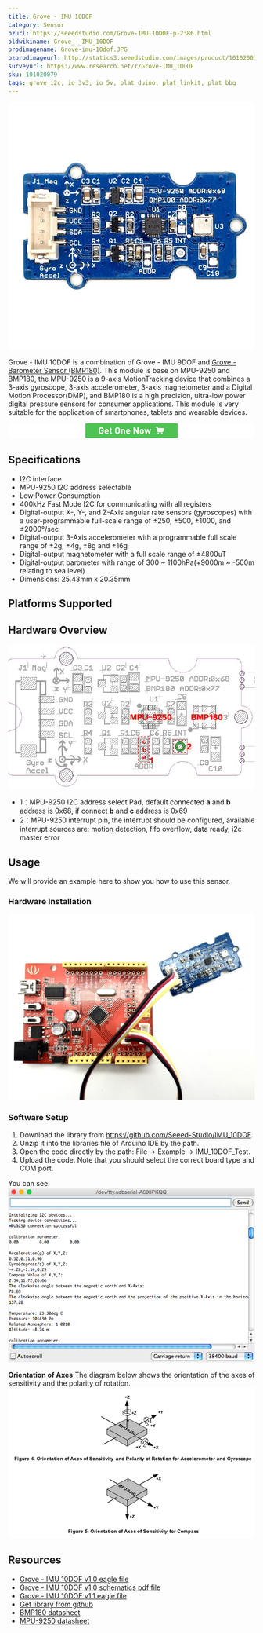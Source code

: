 ```yaml
---
title: Grove - IMU 10DOF
category: Sensor
bzurl: https://seeedstudio.com/Grove-IMU-10DOF-p-2386.html
oldwikiname: Grove_-_IMU_10DOF
prodimagename: Grove-imu-10dof.JPG
bzprodimageurl: http://statics3.seeedstudio.com/images/product/101020079 2.jpg
surveyurl: https://www.research.net/r/Grove-IMU_10DOF
sku: 101020079
tags: grove_i2c, io_3v3, io_5v, plat_duino, plat_linkit, plat_bbg
---
```


![](https://raw.githubusercontent.com/SeeedDocument/Grove-IMU_10DOF/master/img/Grove-imu-10dof.JPG)

Grove - IMU 10DOF is a combination of Grove - IMU 9DOF and [Grove - Barometer Sensor (BMP180)](/Grove-Barometer_Sensor-BMP180 "Grove - Barometer Sensor (BMP180)"). This module is base on MPU-9250 and BMP180, the MPU-9250 is a 9-axis MotionTracking device that combines a 3-axis gyroscope, 3-axis accelerometer, 3-axis magnetometer and a Digital Motion Processor(DMP), and BMP180 is a high precision, ultra-low power digital pressure sensors for consumer applications. This module is very suitable for the application of smartphones, tablets and wearable devices.


[![](https://raw.githubusercontent.com/SeeedDocument/common/master/Get_One_Now_Banner.png)](http://www.seeedstudio.com/Grove-IMU-10DOF-p-2386.html)

Specifications
-------------

-   I2C interface
-   MPU-9250 I2C address selectable
-   Low Power Consumption
-   400kHz Fast Mode I2C for communicating with all registers
-   Digital-output X-, Y-, and Z-Axis angular rate sensors (gyroscopes) with a user-programmable full-scale range of ±250, ±500, ±1000, and ±2000°/sec
-   Digital-output 3-Axis accelerometer with a programmable full scale range of ±2g, ±4g, ±8g and ±16g
-   Digital-output magnetometer with a full scale range of ±4800uT
-   Digital-output barometer with range of 300 ~ 1100hPa(+9000m ~ -500m relating to sea level)
-   Dimensions: 25.43mm x 20.35mm

Platforms Supported
-------------------

Hardware Overview
------------------

![](https://raw.githubusercontent.com/SeeedDocument/Grove-IMU_10DOF/master/img/Grove-imu10dof-layout.jpg)

-   1：MPU-9250 I2C address select Pad, default connected **a** and **b** address is 0x68, if connect **b** and **c** address is 0x69
-   2：MPU-9250 interrupt pin, the interrupt should be configured, available interrupt sources are: motion detection, fifo overflow, data ready, i2c master error

Usage
-----

We will provide an example here to show you how to use this sensor.

### Hardware Installation

![](https://raw.githubusercontent.com/SeeedDocument/Grove-IMU_10DOF/master/img/Imu-10dof-hardware-connection.JPG)

### Software Setup

1. Download the library from <https://github.com/Seeed-Studio/IMU_10DOF>.
2. Unzip it into the libraries file of Arduino IDE by the path.
3. Open the code directly by the path: File -> Example -> IMU_10DOF_Test.
4. Upload the code. Note that you should select the correct board type and COM port.

You can see:
![](https://raw.githubusercontent.com/SeeedDocument/Grove-IMU_10DOF/master/img/Imu-10dof-test.png)

**Orientation of Axes**
The diagram below shows the orientation of the axes of sensitivity and the polarity of rotation.
![](https://raw.githubusercontent.com/SeeedDocument/Grove-IMU_10DOF/master/img/Imu-10dof-dir-axes.png)

Resources
--------

-   [Grove - IMU 10DOF v1.0 eagle file](https://raw.githubusercontent.com/SeeedDocument/Grove-IMU_10DOF/master/res/Grove-IMU_10DOF_v1.0_sch_pcb.zip)
-   [Grove - IMU 10DOF v1.0 schematics pdf file](https://raw.githubusercontent.com/SeeedDocument/Grove-IMU_10DOF/master/res/Grove-IMU_10DOF_v1.0.pdf)
-   [Grove - IMU 10DOF v1.1 eagle file](https://raw.githubusercontent.com/SeeedDocument/Grove-IMU_10DOF/master/res/Grove-IMU_10DOF_V1.1_Eagle_file.zip)
-   [Get library from github](https://github.com/Seeed-Studio/IMU_10DOF)
-   [BMP180 datasheet](https://raw.githubusercontent.com/SeeedDocument/Grove-IMU_10DOF/master/res/BMP180.pdf)
-   [MPU-9250 datasheet](https://raw.githubusercontent.com/SeeedDocument/Grove-IMU_10DOF/master/res/MPU-9250A_Product_Specification.pdf)


<!-- This Markdown file was created from http://www.seeedstudio.com/wiki/Grove_-_IMU_10DOF -->

